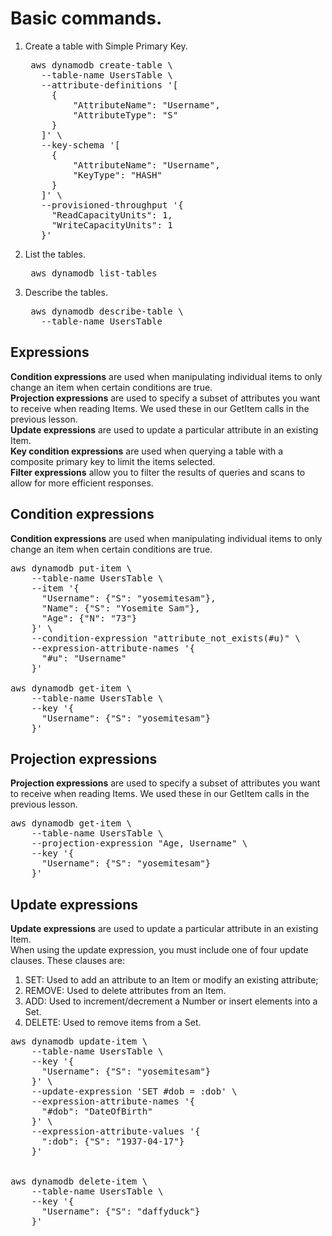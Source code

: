 
# Basic commands.

1. Create a table with Simple Primary Key.
    <pre>
    aws dynamodb create-table \
      --table-name UsersTable \
      --attribute-definitions '[
        {
            "AttributeName": "Username",
            "AttributeType": "S"
        }
      ]' \
      --key-schema '[
        {
            "AttributeName": "Username",
            "KeyType": "HASH"
        }
      ]' \
      --provisioned-throughput '{
        "ReadCapacityUnits": 1,
        "WriteCapacityUnits": 1
      }'</pre>

1. List the tables.
    <pre>
    aws dynamodb list-tables</pre>

1. Describe the tables.
    <pre>
    aws dynamodb describe-table \
      --table-name UsersTable</pre>

## Expressions

<b>Condition expressions</b> are used when manipulating individual items to only change an item when certain conditions are true.<br/>
<b>Projection expressions</b> are used to specify a subset of attributes you want to receive when reading Items. We used these in our GetItem calls in the previous lesson.<br/>
<b>Update expressions</b> are used to update a particular attribute in an existing Item.<br/>
<b>Key condition expressions</b> are used when querying a table with a composite primary key to limit the items selected.<br/>
<b>Filter expressions</b> allow you to filter the results of queries and scans to allow for more efficient responses.<br/>

  
## Condition expressions
<b>Condition expressions</b> are used when manipulating individual items to only change an item when certain conditions are true.<br/>
<pre>
aws dynamodb put-item \
    --table-name UsersTable \
    --item '{
      "Username": {"S": "yosemitesam"},
      "Name": {"S": "Yosemite Sam"},
      "Age": {"N": "73"}
    }' \
    --condition-expression "attribute_not_exists(#u)" \
    --expression-attribute-names '{
      "#u": "Username"
    }'
	
aws dynamodb get-item \
    --table-name UsersTable \
    --key '{
      "Username": {"S": "yosemitesam"}
    }'</pre>
	
## Projection expressions
<b>Projection expressions</b> are used to specify a subset of attributes you want to receive when reading Items. We used these in our GetItem calls in the previous lesson.<br/>
<pre>
aws dynamodb get-item \
    --table-name UsersTable \
    --projection-expression "Age, Username" \
    --key '{
      "Username": {"S": "yosemitesam"}
    }'</pre>

## Update expressions
<b>Update expressions</b> are used to update a particular attribute in an existing Item.<br/>
When using the update expression, you must include one of four update clauses. These clauses are:

1. SET: Used to add an attribute to an Item or modify an existing attribute;
1. REMOVE: Used to delete attributes from an Item.
1. ADD: Used to increment/decrement a Number or insert elements into a Set.
1. DELETE: Used to remove items from a Set.

<pre>
aws dynamodb update-item \
    --table-name UsersTable \
    --key '{
      "Username": {"S": "yosemitesam"}
    }' \
    --update-expression 'SET #dob = :dob' \
    --expression-attribute-names '{
      "#dob": "DateOfBirth"
    }' \
    --expression-attribute-values '{
      ":dob": {"S": "1937-04-17"}
    }'
	
	
aws dynamodb delete-item \
    --table-name UsersTable \
    --key '{
      "Username": {"S": "daffyduck"}
    }'</pre>